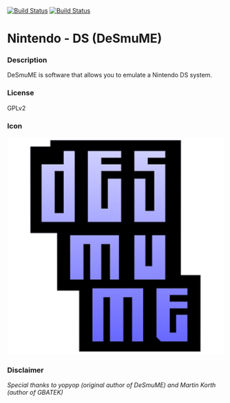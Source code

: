 [![Build Status](https://travis-ci.org/kodi-game/game.libretro.desmume.svg?branch=master)](https://travis-ci.org/kodi-game/game.libretro.desmume)
[![Build Status](https://ci.appveyor.com/api/projects/status/github/kodi-game/game.libretro.desmume?svg=true)](https://ci.appveyor.com/project/kodi-game/game-libretro-desmume)

# Nintendo - DS (DeSmuME)

### Description
DeSmuME is software that allows you to emulate a Nintendo DS system.

### License
GPLv2

### Icon

![Icon](game.libretro.desmume/resources/icon.png)


### Disclaimer

*Special thanks to yopyop (original author of DeSmuME) and Martin Korth (author of GBATEK)*

